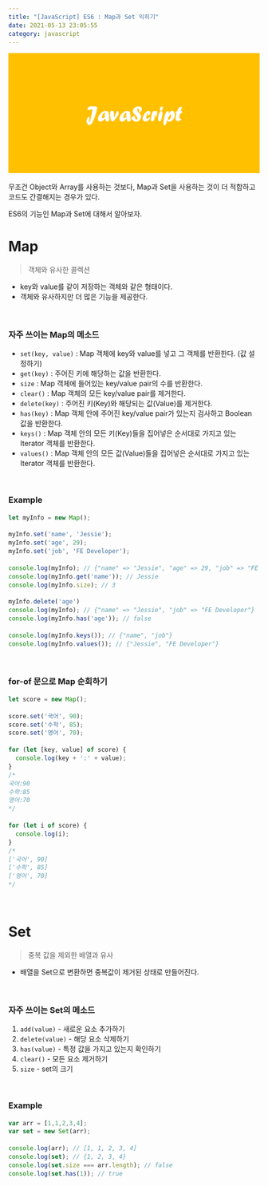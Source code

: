 ```yaml
---
title: "[JavaScript] ES6 : Map과 Set 익히기"
date: 2021-05-13 23:05:55
category: javascript
---
```


![](images/javascript.png)

무조건 Object와 Array를 사용하는 것보다, Map과 Set을 사용하는 것이 더 적합하고 코드도 간결해지는 경우가 있다.

ES6의 기능인 Map과 Set에 대해서 알아보자. 

# Map
> 객체와 유사한 콜렉션

- key와 value를 같이 저장하는 객체와 같은 형태이다.
- 객체와 유사하지만 더 많은 기능을 제공한다.

<br />

### 자주 쓰이는 Map의 메소드
- `set(key, value)` : Map 객체에 key와 value를 넣고 그 객체를 반환한다. (값 설정하기)
- `get(key)` : 주어진 키에 해당하는 값을 반환한다.
- `size` : Map 객체에 들어있는 key/value pair의 수를 반환한다.
- `clear()` : Map 객체의 모든 key/value pair를 제거한다.
- `delete(key)` : 주어진 키(Key)와 해당되는 값(Value)를 제거한다.
- `has(key)` : Map 객체 안에 주어진 key/value pair가 있는지 검사하고 Boolean 값을 반환한다.
- `keys()` : Map 객체 안의 모든 키(Key)들을 집어넣은 순서대로 가지고 있는 Iterator 객체를 반환한다.
- `values()` : Map 객체 안의 모든 값(Value)들을 집어넣은 순서대로 가지고 있는 Iterator 객체를 반환한다.

<br />

### Example

```js
let myInfo = new Map();

myInfo.set('name', 'Jessie');
myInfo.set('age', 29);
myInfo.set('job', 'FE Developer');

console.log(myInfo); // {"name" => "Jessie", "age" => 29, "job" => "FE Developer"}
console.log(myInfo.get('name')); // Jessie
console.log(myInfo.size); // 3

myInfo.delete('age')
console.log(myInfo); // {"name" => "Jessie", "job" => "FE Developer"}
console.log(myInfo.has('age')); // false

console.log(myInfo.keys()); // {"name", "job"}
console.log(myInfo.values()); // {"Jessie", "FE Developer"}
```

<br />

### for-of 문으로 Map 순회하기

```js
let score = new Map();

score.set('국어', 90);
score.set('수학', 85);
score.set('영어', 70);

for (let [key, value] of score) {
  console.log(key + ':' + value);
}
/*
국어:90
수학:85
영어:70
*/

for (let i of score) {
  console.log(i);
}
/*
['국어', 90]
['수학', 85]
['영어', 70]
*/
```

<br />

# Set
> 중복 값을 제외한 배열과 유사

- 배열을 Set으로 변환하면 중복값이 제거된 상태로 만들어진다.

<br />

### 자주 쓰이는 Set의 메소드
1. `add(value)` - 새로운 요소 추가하기
2. `delete(value)` - 해당 요소 삭제하기
3. `has(value)` - 특정 값을 가지고 있는지 확인하기
4. `clear()` - 모든 요소 제거하기
5. `size` - set의 크기

<br />

### Example
```js
var arr = [1,1,2,3,4];
var set = new Set(arr);

console.log(arr); // [1, 1, 2, 3, 4]
console.log(set); // {1, 2, 3, 4}
console.log(set.size === arr.length); // false
console.log(set.has(1)); // true
```